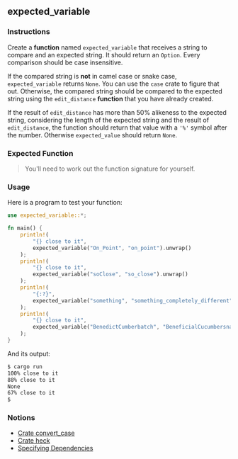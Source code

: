 ## expected_variable

### Instructions

Create a **function** named `expected_variable` that receives a string to compare and an expected string. It should return an `Option`. Every comparison should be case insensitive.

If the compared string is **not** in camel case or snake case, `expected_variable` returns `None`. You can use the `case` crate to figure that out. Otherwise, the compared string should be compared to the expected string using the `edit_distance` **function** that you have already created.

If the result of `edit_distance` has more than 50% alikeness to the expected string, considering the length of the expected string and the result of `edit_distance`, the function should return that value with a `'%'` symbol after the number.
Otherwise `expected_value` should return `None`.

### Expected Function
> You'll need to work out the function signature for yourself.

### Usage

Here is a program to test your function:

```rs
use expected_variable::*;

fn main() {
    println!(
        "{} close to it",
        expected_variable("On_Point", "on_point").unwrap()
    );
    println!(
        "{} close to it",
        expected_variable("soClose", "so_close").unwrap()
    );
    println!(
        "{:?}",
        expected_variable("something", "something_completely_different")
    );
    println!(
        "{} close to it",
        expected_variable("BenedictCumberbatch", "BeneficialCucumbersnatch").unwrap()
    );
}
```

And its output:

```sh
$ cargo run
100% close to it
88% close to it
None
67% close to it
$
```

### Notions

- [Crate convert_case](https://crates.io/crates/convert_case)
- [Crate heck](https://crates.io/crates/heck)
- [Specifying Dependencies](https://doc.rust-lang.org/cargo/reference/specifying-dependencies.html)
